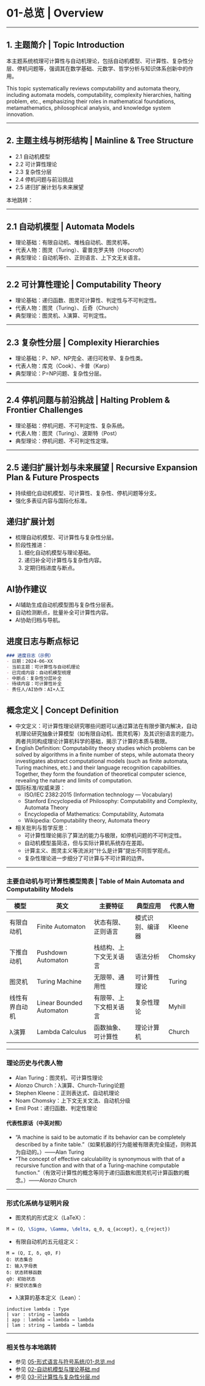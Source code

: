 # 01-总览 | Overview

---

## 1. 主题简介 | Topic Introduction

本主题系统梳理可计算性与自动机理论，包括自动机模型、可计算性、复杂性分层、停机问题等，强调其在数学基础、元数学、哲学分析与知识体系创新中的作用。

This topic systematically reviews computability and automata theory, including automata models, computability, complexity hierarchies, halting problem, etc., emphasizing their roles in mathematical foundations, metamathematics, philosophical analysis, and knowledge system innovation.

---

## 2. 主题主线与树形结构 | Mainline & Tree Structure

- 2.1 自动机模型
- 2.2 可计算性理论
- 2.3 复杂性分层
- 2.4 停机问题与前沿挑战
- 2.5 递归扩展计划与未来展望

本地跳转：

---

## 2.1 自动机模型 | Automata Models

- 理论基础：有限自动机、堆栈自动机、图灵机等。
- 代表人物：图灵（Turing）、霍普克罗夫特（Hopcroft）
- 典型理论：自动机等价、正则语言、上下文无关语言。

---

## 2.2 可计算性理论 | Computability Theory

- 理论基础：递归函数、图灵可计算性、判定性与不可判定性。
- 代表人物：图灵（Turing）、丘奇（Church）
- 典型理论：图灵机、λ演算、可判定性。

---

## 2.3 复杂性分层 | Complexity Hierarchies

- 理论基础：P、NP、NP完全、递归可枚举、复杂性类。
- 代表人物：库克（Cook）、卡普（Karp）
- 典型理论：P=NP问题、复杂性分层。

---

## 2.4 停机问题与前沿挑战 | Halting Problem & Frontier Challenges

- 理论基础：停机问题、不可判定性、复杂系统。
- 代表人物：图灵（Turing）、波斯特（Post）
- 典型理论：停机问题、不可判定性定理。

---

## 2.5 递归扩展计划与未来展望 | Recursive Expansion Plan & Future Prospects

- 持续细化自动机模型、可计算性、复杂性、停机问题等分支。
- 强化多表征内容与国际化标准。

## 递归扩展计划

- 梳理自动机模型、可计算性与复杂性分层。
- 阶段性推进：
  1. 细化自动机模型与理论基础。
  2. 递归补全可计算性与复杂性内容。
  3. 定期归档进度与断点。

## AI协作建议

- AI辅助生成自动机模型图与复杂性分层表。
- 自动检测断点，批量补全可计算性内容。
- AI协助归档与导航。

## 进度日志与断点标记

```markdown
### 进度日志（示例）
- 日期：2024-06-XX
- 当前主题：可计算性与自动机理论
- 已完成内容：自动机模型梳理
- 中断点：复杂性分层补全
- 待续内容：可计算性补全
- 责任人/AI协作：AI+人工
```
<!-- 中断点：自动机/复杂性分层/可计算性补全 -->

## 概念定义 | Concept Definition

- 中文定义：可计算性理论研究哪些问题可以通过算法在有限步骤内解决，自动机理论研究抽象计算模型（如有限自动机、图灵机等）及其识别语言的能力。两者共同构成理论计算机科学的基础，揭示了计算的本质与极限。
- English Definition: Computability theory studies which problems can be solved by algorithms in a finite number of steps, while automata theory investigates abstract computational models (such as finite automata, Turing machines, etc.) and their language recognition capabilities. Together, they form the foundation of theoretical computer science, revealing the nature and limits of computation.
- 国际标准/权威来源：
  - ISO/IEC 2382:2015 (Information technology — Vocabulary)
  - Stanford Encyclopedia of Philosophy: Computability and Complexity, Automata Theory
  - Encyclopedia of Mathematics: Computability, Automata
  - Wikipedia: Computability theory, Automata theory
- 相关批判与哲学反思：
  - 可计算性理论揭示了算法的能力与极限，如停机问题的不可判定性。
  - 自动机模型虽简洁，但与实际计算机系统存在差距。
  - 计算主义、图灵主义等流派对“什么是计算”提出不同哲学观点。
  - 复杂性理论进一步细分了可计算与不可计算的边界。

---

### 主要自动机与可计算性模型简表 | Table of Main Automata and Computability Models

| 模型 | 英文 | 主要特征 | 典型应用 | 代表人物 |
|---|---|---|---|---|
| 有限自动机 | Finite Automaton | 状态有限、正则语言 | 模式识别、编译器 | Kleene |
| 下推自动机 | Pushdown Automaton | 栈结构、上下文无关语言 | 语法分析 | Chomsky |
| 图灵机 | Turing Machine | 无限带、通用性 | 可计算性理论 | Turing |
| 线性有界自动机 | Linear Bounded Automaton | 有限带、上下文相关语言 | 复杂性理论 | Myhill |
| λ演算 | Lambda Calculus | 函数抽象、可计算性 | 理论计算机 | Church |

---

### 理论历史与代表人物

- Alan Turing：图灵机、可计算性理论
- Alonzo Church：λ演算、Church-Turing论题
- Stephen Kleene：正则表达式、自动机理论
- Noam Chomsky：上下文无关文法、自动机分级
- Emil Post：递归函数、判定性理论

#### 代表性原话（中英对照）

- “A machine is said to be automatic if its behavior can be completely described by a finite table.”（如果机器的行为能被有限表完全描述，则称其为自动的。）——Alan Turing
- “The concept of effective calculability is synonymous with that of a recursive function and with that of a Turing-machine computable function.”（有效可计算性的概念等同于递归函数和图灵机可计算函数的概念。）——Alonzo Church

---

### 形式化系统与证明片段

- 图灵机的形式定义（LaTeX）：

```latex
M = (Q, \Sigma, \Gamma, \delta, q_0, q_{accept}, q_{reject})
```

- 有限自动机的五元组定义：

```text
M = (Q, Σ, δ, q0, F)
Q: 状态集合
Σ: 输入字母表
δ: 状态转移函数
q0: 初始状态
F: 接受状态集合
```

- λ演算的基本定义（Lean）：

```lean
inductive lambda : Type
| var : string → lambda
| app : lambda → lambda → lambda
| lam : string → lambda → lambda
```

---

### 相关性与本地跳转

- 参见 [05-形式语言与符号系统/01-总览.md](../05-形式语言与符号系统/01-总览.md)
- 参见 [02-自动机模型与理论基础.md](./02-自动机模型与理论基础.md)
- 参见 [03-可计算性与复杂性分层.md](./03-可计算性与复杂性分层.md)
